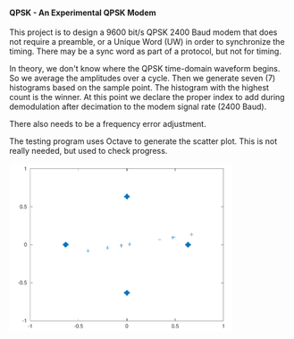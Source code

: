 #### QPSK - An Experimental QPSK Modem
This project is to design a 9600 bit/s QPSK 2400 Baud modem that does not require a preamble, or a Unique Word (UW) in order to synchronize the timing. There may be a sync word as part of a protocol, but not for timing.

In theory, we don't know where the QPSK time-domain waveform begins. So we average the amplitudes over a cycle. Then we generate seven (7) histograms based on the sample point. The histogram with the highest count is the winner. At this point we declare the proper index to add during demodulation after decimation to the modem signal rate (2400 Baud).

There also needs to be a frequency error adjustment.

The testing program uses Octave to generate the scatter plot. This is not really needed, but used to check progress.

<img src="scatter.png" width="400">  
